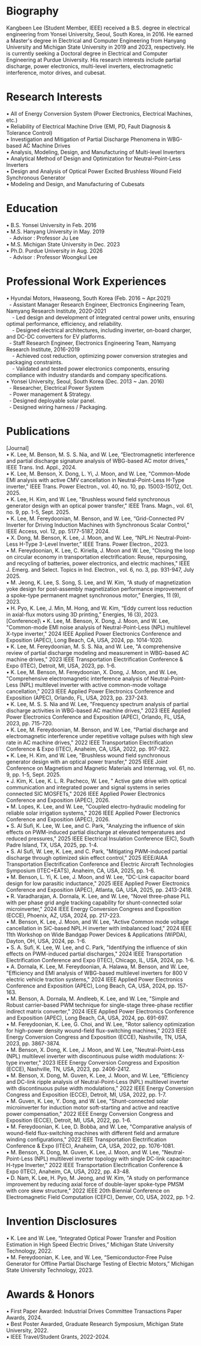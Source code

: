 # Biography
Kangbeen Lee (Student Member, IEEE) received a B.S. degree in electrical engineering from Yonsei University, Seoul, South Korea, in 2016. He earned a Master's degree in Electrical and Computer Engineering from Hanyang University and Michigan State University in 2019 and 2023, respectively. He is currently seeking a Doctoral degree in Electrical and Computer Engineering at Purdue University. His research interests include partial discharge, power electronics, multi-level inverters, electromagnetic interference, motor drives, and cubesat.

# Research Interests
• All of Energy Conversion System (Power Electronics, Electrical Machines, etc.)\
• Reliability of Electrical Machine Drive (EMI, PD, Fault Diagnosis & Tolerance Control)\
• Investigation and Mitigation of Partial Discharge Phenomena in WBG-based AC Machine Drives\
• Analysis, Modeling, Design, and Manufacturing of Multi-level Inverters\
• Analytical Method of Design and Optimization for Neutral-Point-Less Inverters\
• Design and Analysis of Optical Power Excited Brushless Wound Field Synchronous Generator\
• Modeling and Design, and Manufacturing of Cubesats
 
# Education
• B.S. Yonsei University in Feb. 2016\
• M.S. Hanyang University in May. 2019\
&nbsp; - Advisor : Professor Ju Lee\
• M.S. Michigan State University in Dec. 2023\
• Ph.D. Purdue University in Aug. 2026\
&nbsp; - Advisor : Professor Woongkul Lee
 
# Professional Work Experiences
• Hyundai Motors, Hwaseong, South Korea (Feb. 2016 ~ Apr.2021)\
&nbsp; - Assistant Manager Research Engineer, Electronics Engineering Team, Namyang Research Institute, 2020-2021\
&nbsp;&nbsp;&nbsp; - Led design and development of integrated central power units, ensuring optimal performance, efficiency, and reliability.\
&nbsp;&nbsp;&nbsp; - Designed electrical architectures, including inverter, on-board charger, and DC-DC converters for EV platforms.\
&nbsp; - Staff Research Engineer, Electronics Engineering Team, Namyang Research Institute, 2016-2019\
&nbsp;&nbsp;&nbsp; - Achieved cost reduction, optimizing power conversion strategies and packaging constraints.\
&nbsp;&nbsp;&nbsp; - Validated and tested power electronics components, ensuring compliance with industry standards and company specifications.\
• Yonsei University, Seoul, South Korea (Dec. 2013 ~ Jan. 2016)\
&nbsp; - Researcher, Electrical Power System\
&nbsp; - Power management & Strategy.\
&nbsp; - Designed deployable solar panel.\
&nbsp; - Designed wiring harness / Packaging.
 
# Publications
[Journal]\
• K. Lee, M. Benson, M. S. S. Nia, and W. Lee, “Electromagnetic interference and partial discharge signature analysis of WBG-based AC motor drives,” IEEE Trans. Ind. Appl., 2024.\
• K. Lee, M. Benson, X. Dong, L. Yi, J. Moon, and W. Lee, "Common-Mode EMI analysis with active CMV cancellation in Neutral-Point-Less H-Type inverter," IEEE Trans. Power Electron., vol. 40, no. 10, pp. 15003-15012, Oct. 2025.\
• K. Lee, H. Kim, and W. Lee, "Brushless wound field synchronous generator design with an optical power transfer," IEEE Trans. Magn., vol. 61, no. 9, pp. 1-5, Sept. 2025.\
• K. Lee, M. Fereydoonian, M. Benson, and W. Lee, “Grid-Connected PV Inverter for Driving Induction Machines with Synchronous Scalar Control,” IEEE Access, vol. 12, pp. 5177-5187, 2024.\
• X. Dong, M. Benson, K. Lee, J. Moon, and W. Lee, “NPL.H: Neutral-Point-Less H-Type 3-Level Inverter,” IEEE Trans. Power Electron., 2023.\
• M. Fereydoonian, K. Lee, C. Kiriella, J. Moon and W. Lee, "Closing the loop on circular economy in transportation electrification: Reuse, repurposing, and recycling of batteries, power electronics, and electric machines," IEEE J. Emerg. and Select. Topics in Ind. Electron., vol. 6, no. 3, pp. 931-947, July 2025.\
• M. Jeong, K. Lee, S. Song, S. Lee, and W. Kim, “A study of magnetization yoke design for post-assembly magnetization performance improvement of a spoke-type permanent magnet synchronous motor,” Energies, 11 (9), 2023.\
• H. Pyo, K. Lee, J. Min, M. Hong, and W. Kim, “Eddy current loss reduction in axial-flux motors using 3D printing,” Energies, 16 (3), 2023.\
[Conference]\\
• K. Lee, M. Benson, X. Dong, J. Moon, and W. Lee, "Common-mode EMI noise analysis of Neutral-Point-Less (NPL) multilevel X-type inverter," 2024 IEEE Applied Power Electronics Conference and Exposition (APEC), Long Beach, CA, USA, 2024, pp. 1014-1020.\
• K. Lee, M. Fereydoonian, M. S. S. Nia, and W. Lee, "A comprehensive review of partial discharge modeling and measurement in WBG-based AC machine drives," 2023 IEEE Transportation Electrification Conference & Expo (ITEC), Detroit, MI, USA, 2023, pp. 1-6.\
• K. Lee, M. Benson, M. Fereydoonian, X. Dong, J. Moon, and W. Lee, "Comprehensive electromagnetic interference analysis of Neutral-Point-Less (NPL) multilevel inverter with active common-mode voltage cancellation," 2023 IEEE Applied Power Electronics Conference and Exposition (APEC), Orlando, FL, USA, 2023, pp. 237-243.\
• K. Lee, M. S. S. Nia and W. Lee, "Frequency spectrum analysis of partial discharge activities in WBG-based AC machine drives," 2023 IEEE Applied Power Electronics Conference and Exposition (APEC), Orlando, FL, USA, 2023, pp. 715-720.\
• K. Lee, M. Fereydoonian, M. Benson, and W. Lee, "Partial discharge and electromagnetic interference under repetitive voltage pulses with high slew rate in AC machine drives," 2022 IEEE Transportation Electrification Conference & Expo (ITEC), Anaheim, CA, USA, 2022, pp. 917-922.\
• K. Lee, H. Kim, and W. Lee, "Brushless wound field synchronous generator design with an optical power transfer," 2025 IEEE Joint Conference on Magnetism and Magnetic Materials and Intermag, vol. 61, no. 9, pp. 1-5, Sept. 2025.\
• J. Kim, K. Lee, K. L. R. Pacheco, W. Lee, " Active gate drive with optical communication and integrated power and signal systems in series connected SIC MOSFETs," 2026 IEEE Applied Power Electronics Conference and Exposition (APEC), 2026.\
• M. Lopes, K. Lee, and W. Lee, "Coupled electro-hydraulic modeling for reliable solar irrigation systems," 2026 IEEE Applied Power Electronics Conference and Exposition (APEC), 2026.\
• S. Al Sufi, K. Lee, W. Lee, and C. Park, "Analyzing the influence of skin effects on PWM-induced partial discharge at elevated temperatures and reduced pressures," 2025 IEEE Electrical Insulation Conference (EIC), South Padre Island, TX, USA, 2025, pp. 1-4.\
• S. Al Sufi, W. Lee, K. Lee, and C. Park, "Mitigating PWM-induced partial discharge through optimized skin effect control," 2025 IEEE/AIAA Transportation Electrification Conference and Electric Aircraft Technologies Symposium (ITEC+EATS), Anaheim, CA, USA, 2025, pp. 1-6.\
• M. Benson, L. Yi, K. Lee, J. Moon, and W. Lee, "DC-Link capacitor board design for low parasitic inductance," 2025 IEEE Applied Power Electronics Conference and Exposition (APEC), Atlanta, GA, USA, 2025, pp. 2413-2418.\
• R. Varadharajan, A. Dornala, K. Lee, and W. Lee, "Novel three-phase PLL with per phase grid angle tracking capability for shunt-connected solar microinverter," 2024 IEEE Energy Conversion Congress and Exposition (ECCE), Phoenix, AZ, USA, 2024, pp. 217-223.\
• M. Benson, K. Lee, J. Moon, and W. Lee, "Active Common mode voltage cancellation in SiC-based NPL.H inverter with imbalanced load," 2024 IEEE 11th Workshop on Wide Bandgap Power Devices & Applications (WiPDA), Dayton, OH, USA, 2024, pp. 1-6.\
• S. A. Sufi, K. Lee, W. Lee, and C. Park, "Identifying the influence of skin effects on PWM-induced partial discharges," 2024 IEEE Transportation Electrification Conference and Expo (ITEC), Chicago, IL, USA, 2024, pp. 1-6.\
• A. Dornala, K. Lee, M. Fereydoonian, A. Halawa, M. Benson, and W. Lee, "Efficiency and EMI analysis of WBG-based multilevel inverters for 800 V electric vehicle traction systems," 2024 IEEE Applied Power Electronics Conference and Exposition (APEC), Long Beach, CA, USA, 2024, pp. 157-163.\
• M. Benson, A. Dornala, M. Andleeb, K. Lee, and W. Lee, "Simple and Robust carrier-based PWM technique for single-stage three-phase rectifier indirect matrix converter," 2024 IEEE Applied Power Electronics Conference and Exposition (APEC), Long Beach, CA, USA, 2024, pp. 691-697.\
• M. Fereydoonian, K. Lee, G. Choi, and W. Lee, "Rotor saliency optimization for high-power density wound-field flux-switching machines," 2023 IEEE Energy Conversion Congress and Exposition (ECCE), Nashville, TN, USA, 2023, pp. 3867-3874.\
• M. Benson, X. Dong, K. Lee, J. Moon, and W. Lee, "Neutral-Point-Less (NPL) multilevel inverter with discontinuous pulse width modulations: X-type inverter," 2023 IEEE Energy Conversion Congress and Exposition (ECCE), Nashville, TN, USA, 2023, pp. 2406-2412.\
• M. Benson, X. Dong, M. Guven, K. Lee, J. Moon, and W. Lee, "Efficiency and DC-link ripple analysis of Neutral-Point-Less (NPL) multilevel inverter with discontinuous pulse width modulations," 2022 IEEE Energy Conversion Congress and Exposition (ECCE), Detroit, MI, USA, 2022, pp. 1-7.\
• M. Guven, K. Lee, Y. Dong, and W. Lee, "Shunt-connected solar microinverter for induction motor soft-starting and active and reactive power compensation," 2022 IEEE Energy Conversion Congress and Exposition (ECCE), Detroit, MI, USA, 2022, pp. 1-6.\
• M. Fereydoonian, K. Lee, D. Bobba, and W. Lee, "Comparative analysis of wound-field flux-switching machines with different field and armature winding configurations," 2022 IEEE Transportation Electrification Conference & Expo (ITEC), Anaheim, CA, USA, 2022, pp. 1076-1081.\
• M. Benson, X. Dong, M. Guven, K. Lee, J. Moon, and W. Lee, "Neutral-Point-Less (NPL) multilevel inverter topology with single DC-link capacitor: H-type Inverter," 2022 IEEE Transportation Electrification Conference & Expo (ITEC), Anaheim, CA, USA, 2022, pp. 43-48.\
• D. Nam, K. Lee, H. Pyo, M. Jeong, and W. Kim, "A study on performance improvement by reducing axial force of double-layer spoke-type PMSM with core skew structure," 2022 IEEE 20th Biennial Conference on Electromagnetic Field Computation (CEFC), Denver, CO, USA, 2022, pp. 1-2.

# Invention Disclosures
• K. Lee and W. Lee, “Integrated Optical Power Transfer and Position Estimation in High Speed Electric Drives,” Michigan State University Technology, 2022.\
• M. Fereydoonian, K. Lee, and W. Lee, “Semiconductor-Free Pulse Generator for Offline Partial Discharge Testing of Electric Motors,” Michigan State University Technology, 2023.

# Awards & Honors
• First Paper Awarded: Industrial Drives Committee Transactions Paper Awards, 2024.\
• Best Poster Awarded, Graduate Research Symposium, Michigan State University, 2022.\
• IEEE Travel/Student Grants, 2022-2024.
